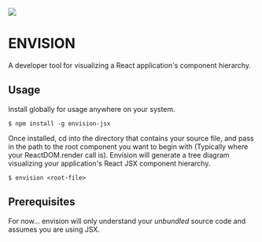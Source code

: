 ![](http://g.recordit.co/YvEMR4O7Zi.gif)

# ENVISION 

A developer tool for visualizing a React application's component hierarchy.

## Usage

Install globally for usage anywhere on your system.

    $ npm install -g envision-jsx
  
Once installed, cd into the directory that contains your source file, and pass in the path to the root component you want to begin with (Typically where your ReactDOM.render call is). Envision will generate a tree diagram visualizing your application's React JSX component hierarchy.

    $ envision <root-file>

## Prerequisites

For now... envision will only understand your *unbundled* source code and assumes you are using JSX. 
